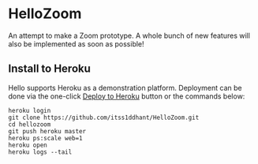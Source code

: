 # HelloZoom
An attempt to make a Zoom prototype.
A whole bunch of new features will also be implemented as soon as possible!

## Install to Heroku
Hello supports Heroku as a demonstration platform. Deployment can be done via the one-click [Deploy to Heroku](https://heroku.com/deploy?template=https://github.com/itss1ddhant/Hello) button or the commands below:

```
heroku login
git clone https://github.com/itss1ddhant/HelloZoom.git
cd hellozoom
git push heroku master
heroku ps:scale web=1
heroku open
heroku logs --tail
```
